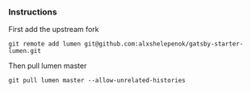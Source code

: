 ### Instructions

First add the upstream fork

```
git remote add lumen git@github.com:alxshelepenok/gatsby-starter-lumen.git
```

Then pull lumen master

```
git pull lumen master --allow-unrelated-histories
```